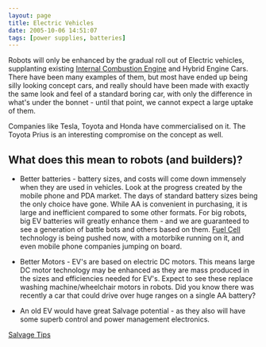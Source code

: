 ```yaml
---
layout: page
title: Electric Vehicles
date: 2005-10-06 14:51:07
tags: [power supplies, batteries]
---
```

Robots will only be enhanced by the gradual roll out of Electric
vehicles, supplanting existing [Internal Combustion Engine][] and Hybrid
Engine Cars. There have been many examples of them, but most have ended
up being silly looking concept cars, and really should have been made
with exactly the same look and feel of a standard boring car, with only
the difference in what's under the bonnet - until that point, we cannot
expect a large uptake of them.

Companies like Tesla, Toyota and Honda have commercialised on
it. The Toyota Prius is an interesting compromise on the concept as
well.

## What does this mean to robots (and builders)?

- Better batteries - battery sizes, and costs will come down immensely
    when they are used in vehicles. Look at the progress created by the
    mobile phone and PDA market. The days of standard battery sizes
    being the only choice have gone. While AA is convenient in
    purchasing, it is large and inefficient compared to some other
    formats. For big robots, big EV batteries will greatly enhance
    them - and we are guaranteed to see a generation of battle bots and
    others based on them. [Fuel Cell][] technology is being pushed now,
    with a motorbike running on it, and even mobile phone companies
    jumping on board.
- Better Motors - EV's are based on electric DC motors. This means
    large DC motor technology may be enhanced as they are mass produced
    in the sizes and efficiencies needed for EV's. Expect to see these
    replace washing machine/wheelchair motors in robots. Did you know
    there was recently a car that could drive over huge ranges on a
    single AA battery?

- An old EV would have great Salvage potential - as they also will
    have some superb control and power management electronics.

[Salvage Tips][]

  [Internal Combustion Engine]: /wiki/internal_combustion_engine.html
    "As used in the common automobile"
  [Fuel Cell]: /wiki/fuel_cell.html "Fuel Cell"
  [Salvage Tips]: /wiki/salvage_tips.html
    "Tips on pulling stuff apart to build robots. How, where and what."

